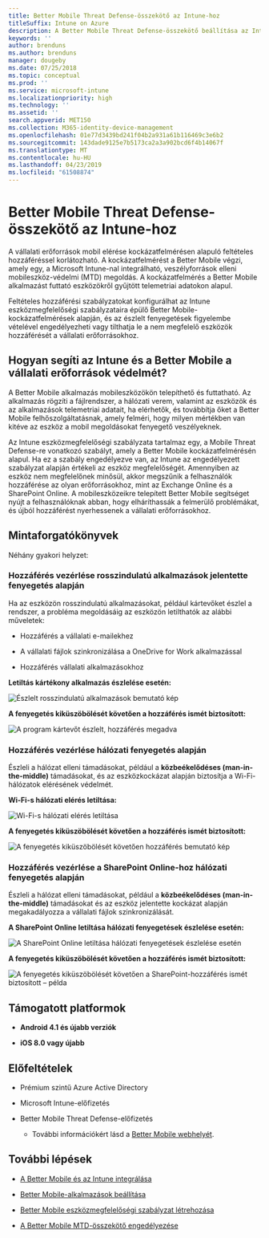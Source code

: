 ```yaml
---
title: Better Mobile Threat Defense-összekötő az Intune-hoz
titleSuffix: Intune on Azure
description: A Better Mobile Threat Defense-összekötő beállítása az Intune-hoz.
keywords: ''
author: brenduns
ms.author: brenduns
manager: dougeby
ms.date: 07/25/2018
ms.topic: conceptual
ms.prod: ''
ms.service: microsoft-intune
ms.localizationpriority: high
ms.technology: ''
ms.assetid: ''
search.appverid: MET150
ms.collection: M365-identity-device-management
ms.openlocfilehash: 01e77d3439bd241f04b2a931a61b116469c3e6b2
ms.sourcegitcommit: 143dade9125e7b5173ca2a3a902bcd6f4b14067f
ms.translationtype: MT
ms.contentlocale: hu-HU
ms.lasthandoff: 04/23/2019
ms.locfileid: "61508874"
---
```

# <a name="better-mobile-threat-defense-connector-with-intune"></a>Better Mobile Threat Defense-összekötő az Intune-hoz

A vállalati erőforrások mobil elérése kockázatfelmérésen alapuló feltételes hozzáféréssel korlátozható. A kockázatfelmérést a Better Mobile végzi, amely egy, a Microsoft Intune-nal integrálható, veszélyforrások elleni mobileszköz-védelmi (MTD) megoldás. A kockázatfelmérés a Better Mobile alkalmazást futtató eszközökről gyűjtött telemetriai adatokon alapul.

Feltételes hozzáférési szabályzatokat konfigurálhat az Intune eszközmegfelelőségi szabályzataira épülő Better Mobile-kockázatfelmérések alapján, és az észlelt fenyegetések figyelembe vételével engedélyezheti vagy tilthatja le a nem megfelelő eszközök hozzáférését a vállalati erőforrásokhoz.

## <a name="how-do-intune-and-better-mobile-help-protect-your-company-resources"></a>Hogyan segíti az Intune és a Better Mobile a vállalati erőforrások védelmét?

A Better Mobile alkalmazás mobileszközökön telepíthető és futtatható. Az alkalmazás rögzíti a fájlrendszer, a hálózati verem, valamint az eszközök és az alkalmazások telemetriai adatait, ha elérhetők, és továbbítja őket a Better Mobile felhőszolgáltatásnak, amely felméri, hogy milyen mértékben van kitéve az eszköz a mobil megoldásokat fenyegető veszélyeknek.

Az Intune eszközmegfelelőségi szabályzata tartalmaz egy, a Mobile Threat Defense-re vonatkozó szabályt, amely a Better Mobile kockázatfelmérésén alapul. Ha ez a szabály engedélyezve van, az Intune az engedélyezett szabályzat alapján értékeli az eszköz megfelelőségét. Amennyiben az eszköz nem megfelelőnek minősül, akkor megszűnik a felhasználók hozzáférése az olyan erőforrásokhoz, mint az Exchange Online és a SharePoint Online. A mobileszközeikre telepített Better Mobile segítséget nyújt a felhasználóknak abban, hogy elháríthassák a felmerülő problémákat, és újból hozzáférést nyerhessenek a vállalati erőforrásokhoz.

## <a name="sample-scenarios"></a>Mintaforgatókönyvek

Néhány gyakori helyzet:

### <a name="control-access-based-on-threats-from-malicious-apps"></a>Hozzáférés vezérlése rosszindulatú alkalmazások jelentette fenyegetés alapján

Ha az eszközön rosszindulatú alkalmazásokat, például kártevőket észlel a rendszer, a probléma megoldásáig az eszközön letilthatók az alábbi műveletek:

-   Hozzáférés a vállalati e-mailekhez

-   A vállalati fájlok szinkronizálása a OneDrive for Work alkalmazással

-   Hozzáférés vállalati alkalmazásokhoz

**Letiltás kártékony alkalmazás észlelése esetén:**

![Észlelt rosszindulatú alkalmazások bemutató kép](./media/better_mobile_maliciousapps_blocked.png)

**A fenyegetés kiküszöbölését követően a hozzáférés ismét biztosított:**

![A program kártevőt észlelt, hozzáférés megadva](./media/better_mobile_maliciousapps_unblocked.png)

### <a name="control-access-based-on-threat-to-network"></a>Hozzáférés vezérlése hálózati fenyegetés alapján

Észleli a hálózat elleni támadásokat, például a **közbeékelődéses (man-in-the-middle)** támadásokat, és az eszközkockázat alapján biztosítja a Wi-Fi-hálózatok elérésének védelmét.

**Wi-Fi-s hálózati elérés letiltása:**

![Wi-Fi-s hálózati elérés letiltása](./media/better_mobile_network_wifi_blocked.png)

**A fenyegetés kiküszöbölését követően a hozzáférés ismét biztosított:**

![A fenyegetés kiküszöbölését követően hozzáférés bemutató kép](./media/better_mobile_network_wifi_unblocked.png)

### <a name="control-access-to-sharepoint-online-based-on-threat-to-network"></a>Hozzáférés vezérlése a SharePoint Online-hoz hálózati fenyegetés alapján

Észleli a hálózat elleni támadásokat, például a **közbeékelődéses (man-in-the-middle)** támadásokat és az eszköz jelentette kockázat alapján megakadályozza a vállalati fájlok szinkronizálását.

**A SharePoint Online letiltása hálózati fenyegetések észlelése esetén:**

![A SharePoint Online letiltása hálózati fenyegetések észlelése esetén](./media/better_mobile_network_spo_blocked.png)

**A fenyegetés kiküszöbölését követően a hozzáférés ismét biztosított:**

![A fenyegetés kiküszöbölését követően a SharePoint-hozzáférés ismét biztosított – példa](./media/better_mobile_network_spo_unblocked.png)

## <a name="supported-platforms"></a>Támogatott platformok

-   **Android 4.1 és újabb verziók**

-   **iOS 8.0 vagy újabb**

## <a name="prerequisites"></a>Előfeltételek

-   Prémium szintű Azure Active Directory

-   Microsoft Intune-előfizetés

-   Better Mobile Threat Defense-előfizetés

    -   További információkért lásd a [Better Mobile webhelyét](https://www.better.mobi/).

## <a name="next-steps"></a>További lépések

- [A Better Mobile és az Intune integrálása](better-mobile-mtd-connector-integration.md)

- [Better Mobile-alkalmazások beállítása](mtd-apps-ios-app-configuration-policy-add-assign.md)

- [Better Mobile eszközmegfelelőségi szabályzat létrehozása](mtd-device-compliance-policy-create.md)

- [A Better Mobile MTD-összekötő engedélyezése](mtd-connector-enable.md)

